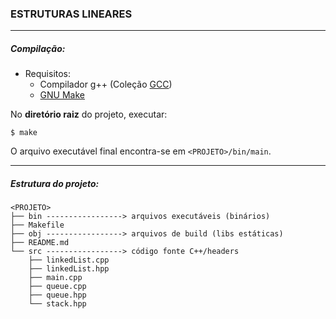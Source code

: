 ### ESTRUTURAS LINEARES
---

##### Compilação:

- Requisitos:
  - Compilador g++ (Coleção [GCC](https://gcc.gnu.org/))
  - [GNU Make](https://www.gnu.org/software/make/)

No **diretório raiz** do projeto, executar:

`$ make`

O arquivo executável final encontra-se em `<PROJETO>/bin/main`.

---

##### Estrutura do projeto:

```
<PROJETO>
├── bin -----------------> arquivos executáveis (binários)
├── Makefile
├── obj -----------------> arquivos de build (libs estáticas)
├── README.md
└── src -----------------> código fonte C++/headers
    ├── linkedList.cpp
    ├── linkedList.hpp
    ├── main.cpp
    ├── queue.cpp
    ├── queue.hpp
    └── stack.hpp
```


